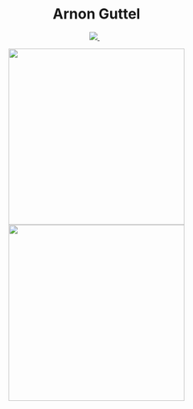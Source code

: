 <h1 align='center'>
  Arnon Guttel
</h1>

<p align='center'>
  
  <a href="https://www.linkedin.com/in/arnon-guttel/">
    <img src="https://img.shields.io/badge/linkedin-%230077B5.svg?&style=for-the-badge&logo=linkedin&logoColor=white" />
  </a>&nbsp;&nbsp;
  
</p>

<p align='center'>
  <a href="#"><img src="https://github-readme-stats.vercel.app/api?username=ArnonGuttel&show_icons=true&count_private=true&theme=dracula" width="350"></a>
  <a href="#"><img src="https://github-readme-stats.vercel.app/api/top-langs/?username=ArnonGuttel&layout=compact&title_color=F56B92&text_color=e7e7e7&icon_color=007bff&bg_color=282A36" width="350"></a>
</p>

<!---
ArnonGuttel/ArnonGuttel is a ✨ special ✨ repository because its `README.md` (this file) appears on your GitHub profile.
You can click the Preview link to take a look at your changes.
--->
